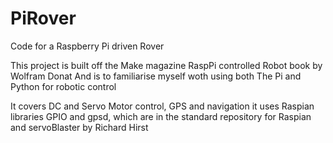 # PiRover
Code for a Raspberry Pi driven Rover


This project is built off the Make magazine
RaspPi controlled Robot book by Wolfram Donat
And is to familiarise myself woth using both
The Pi and Python for robotic control

It covers DC and Servo Motor control, GPS and navigation
it uses Raspian libraries GPIO and gpsd, which are in the standard repository for Raspian
and servoBlaster by Richard Hirst
